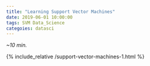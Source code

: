 ```yaml
---
title: "Learning Support Vector Machines"  
date: 2019-06-01 10:00:00  
tags: SVM Data_Science
categoies: datasci
---
```


*~10 min.*

{% include_relative /support-vector-machines-1.html %}

